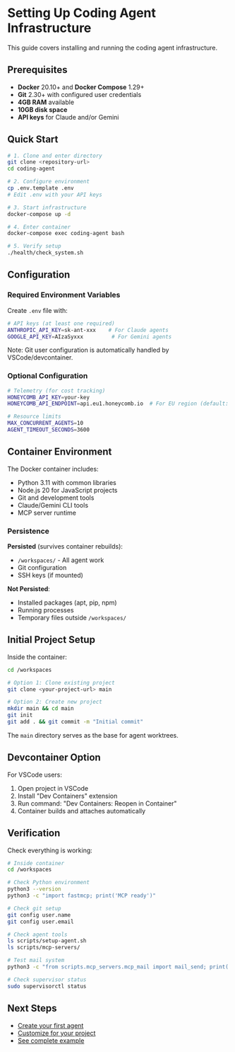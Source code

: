 # Setting Up Coding Agent Infrastructure

This guide covers installing and running the coding agent infrastructure.

## Prerequisites

- **Docker** 20.10+ and **Docker Compose** 1.29+
- **Git** 2.30+ with configured user credentials
- **4GB RAM** available
- **10GB disk space**
- **API keys** for Claude and/or Gemini

## Quick Start

```bash
# 1. Clone and enter directory
git clone <repository-url>
cd coding-agent

# 2. Configure environment
cp .env.template .env
# Edit .env with your API keys

# 3. Start infrastructure
docker-compose up -d

# 4. Enter container
docker-compose exec coding-agent bash

# 5. Verify setup
./health/check_system.sh
```

## Configuration

### Required Environment Variables

Create `.env` file with:
```bash
# API keys (at least one required)
ANTHROPIC_API_KEY=sk-ant-xxx    # For Claude agents
GOOGLE_API_KEY=AIzaSyxxx         # For Gemini agents
```

Note: Git user configuration is automatically handled by VSCode/devcontainer.

### Optional Configuration

```bash
# Telemetry (for cost tracking)
HONEYCOMB_API_KEY=your-key
HONEYCOMB_API_ENDPOINT=api.eu1.honeycomb.io  # For EU region (default: api.eu1.honeycomb.io)

# Resource limits
MAX_CONCURRENT_AGENTS=10
AGENT_TIMEOUT_SECONDS=3600
```

## Container Environment

The Docker container includes:
- Python 3.11 with common libraries
- Node.js 20 for JavaScript projects
- Git and development tools
- Claude/Gemini CLI tools
- MCP server runtime

### Persistence

**Persisted** (survives container rebuilds):
- `/workspaces/` - All agent work
- Git configuration
- SSH keys (if mounted)

**Not Persisted**:
- Installed packages (apt, pip, npm)
- Running processes
- Temporary files outside `/workspaces/`

## Initial Project Setup

Inside the container:

```bash
cd /workspaces

# Option 1: Clone existing project
git clone <your-project-url> main

# Option 2: Create new project
mkdir main && cd main
git init
git add . && git commit -m "Initial commit"
```

The `main` directory serves as the base for agent worktrees.

## Devcontainer Option

For VSCode users:
1. Open project in VSCode
2. Install "Dev Containers" extension
3. Run command: "Dev Containers: Reopen in Container"
4. Container builds and attaches automatically

## Verification

Check everything is working:

```bash
# Inside container
cd /workspaces

# Check Python environment
python3 --version
python3 -c "import fastmcp; print('MCP ready')"

# Check git setup
git config user.name
git config user.email

# Check agent tools
ls scripts/setup-agent.sh
ls scripts/mcp-servers/

# Test mail system
python3 -c "from scripts.mcp_servers.mcp_mail import mail_send; print('Mail system ready')"

# Check supervisor status
sudo supervisorctl status
```

## Next Steps

- [Create your first agent](agents.md)
- [Customize for your project](customization.md)
- [See complete example](examples/single-agent-task.md)